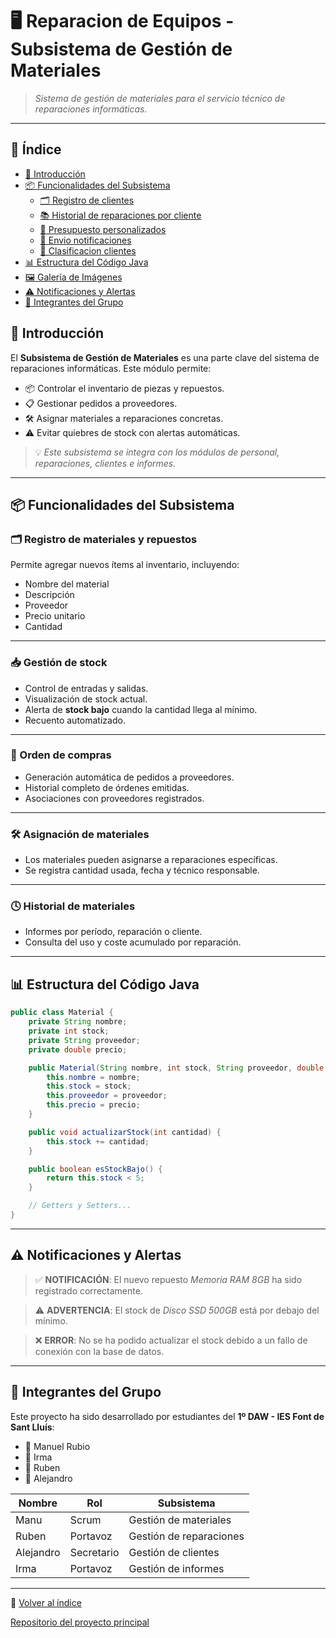 # :desktop_computer: Reparacion de Equipos - Subsistema de Gestión de Materiales

> _Sistema de gestión de materiales para el servicio técnico de reparaciones informáticas._

---

## :bookmark_tabs: Índice

- [:wrench: Introducción](#wrench-introducción)
- [:package: Funcionalidades del Subsistema](#package-funcionalidades-del-subsistema)
  - [:card_index_dividers: Registro de clientes](#card_index_dividers-registro-de-clientes)
  - [:books: Historial de reparaciones por cliente](#inbox_tray-historial-de-reparaciones-por-clientes)
  - [:receipt: Presupuesto personalizados](#receipt-presupuestos-personalizados)
  - [:truck: Envio notificaciones](#hammer_and_wrench-envio-notificaciones)
  - [:jigsaw: Clasificacion clientes](#clock4-clasificacion-clientes)
- [:bar_chart: Estructura del Código Java](#bar_chart-estructura-del-código-java)
- [:framed_picture: Galería de Imágenes](#framed_picture-galería-de-imágenes)
- [:warning: Notificaciones y Alertas](#warning-notificaciones-y-alertas)
- [:busts_in_silhouette: Integrantes del Grupo](#busts_in_silhouette-integrantes-del-grupo)

## :wrench: Introducción

El **Subsistema de Gestión de Materiales** es una parte clave del sistema de reparaciones informáticas. Este módulo permite:

- :package: Controlar el inventario de piezas y repuestos.
- :clipboard: Gestionar pedidos a proveedores.
- :hammer_and_wrench: Asignar materiales a reparaciones concretas.
- :warning: Evitar quiebres de stock con alertas automáticas.

> :bulb: _Este subsistema se integra con los módulos de personal, reparaciones, clientes e informes._

---

## :package: Funcionalidades del Subsistema

### :card_index_dividers: Registro de materiales y repuestos

Permite agregar nuevos ítems al inventario, incluyendo:

- Nombre del material
- Descripción
- Proveedor
- Precio unitario
- Cantidad

---

### :inbox_tray: Gestión de stock

- Control de entradas y salidas.
- Visualización de stock actual.
- Alerta de **stock bajo** cuando la cantidad llega al mínimo.
- Recuento automatizado.

---

### :receipt: Orden de compras

- Generación automática de pedidos a proveedores.
- Historial completo de órdenes emitidas.
- Asociaciones con proveedores registrados.

---

### :hammer_and_wrench: Asignación de materiales

- Los materiales pueden asignarse a reparaciones específicas.
- Se registra cantidad usada, fecha y técnico responsable.

---

### :clock4: Historial de materiales

- Informes por período, reparación o cliente.
- Consulta del uso y coste acumulado por reparación.

---

## :bar_chart: Estructura del Código Java

```java
public class Material {
    private String nombre;
    private int stock;
    private String proveedor;
    private double precio;

    public Material(String nombre, int stock, String proveedor, double precio) {
        this.nombre = nombre;
        this.stock = stock;
        this.proveedor = proveedor;
        this.precio = precio;
    }

    public void actualizarStock(int cantidad) {
        this.stock += cantidad;
    }

    public boolean esStockBajo() {
        return this.stock < 5;
    }

    // Getters y Setters...
}
```

---



## :warning: Notificaciones y Alertas

> :white_check_mark: **NOTIFICACIÓN**: El nuevo repuesto *Memoria RAM 8GB* ha sido registrado correctamente.

> :warning: **ADVERTENCIA**: El stock de *Disco SSD 500GB* está por debajo del mínimo.

> :x: **ERROR**: No se ha podido actualizar el stock debido a un fallo de conexión con la base de datos.

---

## :busts_in_silhouette: Integrantes del Grupo

Este proyecto ha sido desarrollado por estudiantes del **1º DAW - IES Font de Sant Lluís**:

- :bust_in_silhouette: Manuel Rubio
- :bust_in_silhouette: Irma
- :bust_in_silhouette: Ruben
- :bust_in_silhouette: Alejandro

| Nombre     | Rol   | Subsistema             |
|------------|-------|------------------------|
| Manu       | Scrum | Gestión de materiales  |
| Ruben      | Portavoz    | Gestión de reparaciones|
| Alejandro  | Secretario    | Gestión de clientes    |
| Irma       | Portavoz    | Gestión de informes    |

---

:link: [Volver al índice](#bookmark_tabs-índice)

[Repositorio del proyecto principal](https://github.com/RubenSanchezAng/Reparacion-de-ordenadores "Repositorio del proyecto principal")
